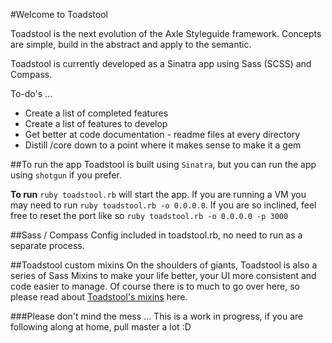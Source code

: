 #Welcome to Toadstool

Toadstool is the next evolution of the Axle Styleguide framework.  Concepts are simple, build in the abstract and apply to the semantic. 

Toadstool is currently developed as a Sinatra app using Sass (SCSS) and Compass. 

To-do's ...
* Create a list of completed features
* Create a list of features to develop
* Get better at code documentation - readme files at every directory
* Distill /core down to a point where it makes sense to make it a gem

##To run the app
Toadstool is built using ``Sinatra``, but you can run the app using ``shotgun`` if you prefer.

**To run** ``ruby toadstool.rb`` will start the app. If you are running a VM you may need to run ``ruby toadstool.rb -o 0.0.0.0``.  If you are so inclined, feel free to reset the port like so ``ruby toadstool.rb -o 0.0.0.0 -p 3000``

##Sass / Compass
Config included in toadstool.rb, no need to run as a separate process. 

##Toadstool custom mixins
On the shoulders of giants, Toadstool is also a series of Sass Mixins to make your life better, your UI more consistent and code easier to manage.  Of course there is to much to go over here, so please read about [Toadstool's mixins](/blackfalcon/toadstool/blob/master/readme/mixin_directory.md) here. 


###Please don't mind the mess ...
This is a work in progress, if you are following along at home, pull master a lot :D